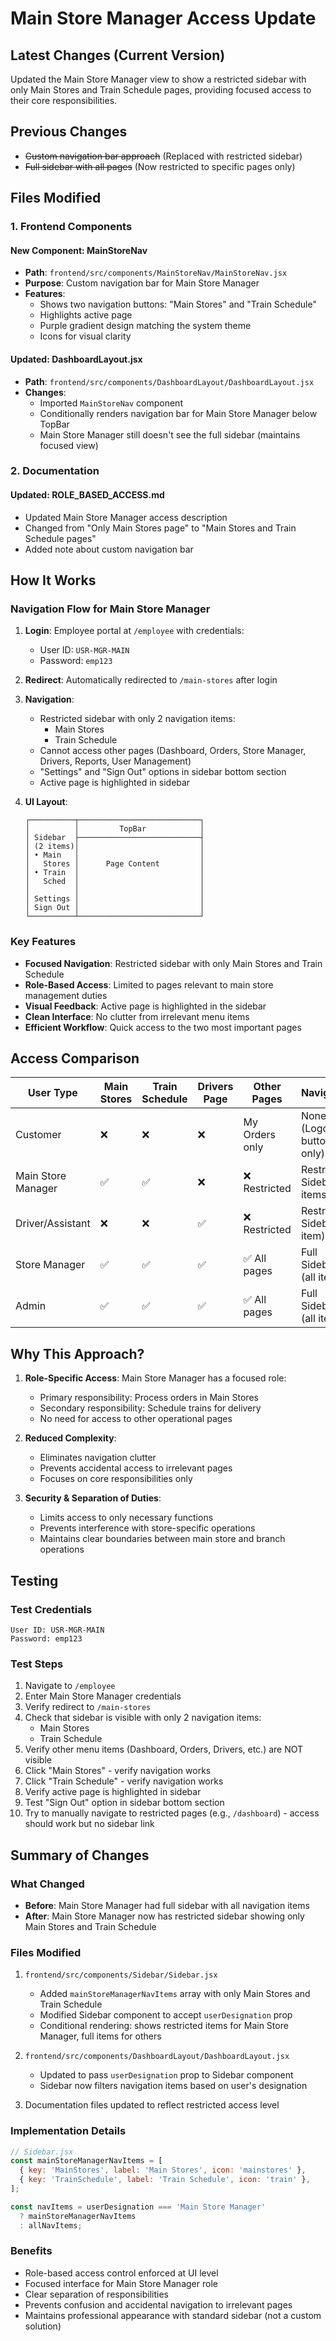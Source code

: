 # Main Store Manager Access Update

## Latest Changes (Current Version)

Updated the Main Store Manager view to show a restricted sidebar with only Main Stores and Train Schedule pages, providing focused access to their core responsibilities.

## Previous Changes

- ~~Custom navigation bar approach~~ (Replaced with restricted sidebar)
- ~~Full sidebar with all pages~~ (Now restricted to specific pages only)

## Files Modified

### 1. **Frontend Components**

#### New Component: MainStoreNav
- **Path**: `frontend/src/components/MainStoreNav/MainStoreNav.jsx`
- **Purpose**: Custom navigation bar for Main Store Manager
- **Features**:
  - Shows two navigation buttons: "Main Stores" and "Train Schedule"
  - Highlights active page
  - Purple gradient design matching the system theme
  - Icons for visual clarity

#### Updated: DashboardLayout.jsx
- **Path**: `frontend/src/components/DashboardLayout/DashboardLayout.jsx`
- **Changes**:
  - Imported `MainStoreNav` component
  - Conditionally renders navigation bar for Main Store Manager below TopBar
  - Main Store Manager still doesn't see the full sidebar (maintains focused view)

### 2. **Documentation**

#### Updated: ROLE_BASED_ACCESS.md
- Updated Main Store Manager access description
- Changed from "Only Main Stores page" to "Main Stores and Train Schedule pages"
- Added note about custom navigation bar

## How It Works

### Navigation Flow for Main Store Manager

1. **Login**: Employee portal at `/employee` with credentials:
   - User ID: `USR-MGR-MAIN`
   - Password: `emp123`

2. **Redirect**: Automatically redirected to `/main-stores` after login

3. **Navigation**: 
   - Restricted sidebar with only 2 navigation items:
     * Main Stores
     * Train Schedule
   - Cannot access other pages (Dashboard, Orders, Store Manager, Drivers, Reports, User Management)
   - "Settings" and "Sign Out" options in sidebar bottom section
   - Active page is highlighted in sidebar

4. **UI Layout**:
   ```
   ┌──────────┬───────────────────────────┐
   │          │         TopBar            │
   │ Sidebar  ├───────────────────────────┤
   │ (2 items)│                           │
   │ • Main   │                           │
   │   Stores │      Page Content         │
   │ • Train  │                           │
   │   Sched  │                           │
   │          │                           │
   │ Settings │                           │
   │ Sign Out │                           │
   └──────────┴───────────────────────────┘
   ```

### Key Features

- **Focused Navigation**: Restricted sidebar with only Main Stores and Train Schedule
- **Role-Based Access**: Limited to pages relevant to main store management duties
- **Visual Feedback**: Active page is highlighted in the sidebar
- **Clean Interface**: No clutter from irrelevant menu items
- **Efficient Workflow**: Quick access to the two most important pages

## Access Comparison

| User Type | Main Stores | Train Schedule | Drivers Page | Other Pages | Navigation |
|-----------|-------------|----------------|--------------|-------------|------------|
| Customer | ❌ | ❌ | ❌ | My Orders only | None (Logout button only) |
| Main Store Manager | ✅ | ✅ | ❌ | ❌ Restricted | Restricted Sidebar (2 items) |
| Driver/Assistant | ❌ | ❌ | ✅ | ❌ Restricted | Restricted Sidebar (1 item) |
| Store Manager | ✅ | ✅ | ✅ | ✅ All pages | Full Sidebar (all items) |
| Admin | ✅ | ✅ | ✅ | ✅ All pages | Full Sidebar (all items) |

## Why This Approach?

1. **Role-Specific Access**: Main Store Manager has a focused role:
   - Primary responsibility: Process orders in Main Stores
   - Secondary responsibility: Schedule trains for delivery
   - No need for access to other operational pages

2. **Reduced Complexity**: 
   - Eliminates navigation clutter
   - Prevents accidental access to irrelevant pages
   - Focuses on core responsibilities only

3. **Security & Separation of Duties**:
   - Limits access to only necessary functions
   - Prevents interference with store-specific operations
   - Maintains clear boundaries between main store and branch operations

## Testing

### Test Credentials
```
User ID: USR-MGR-MAIN
Password: emp123
```

### Test Steps
1. Navigate to `/employee`
2. Enter Main Store Manager credentials
3. Verify redirect to `/main-stores`
4. Check that sidebar is visible with only 2 navigation items:
   - Main Stores
   - Train Schedule
5. Verify other menu items (Dashboard, Orders, Drivers, etc.) are NOT visible
6. Click "Main Stores" - verify navigation works
7. Click "Train Schedule" - verify navigation works
8. Verify active page is highlighted in sidebar
9. Test "Sign Out" option in sidebar bottom section
10. Try to manually navigate to restricted pages (e.g., `/dashboard`) - access should work but no sidebar link

## Summary of Changes

### What Changed
- **Before**: Main Store Manager had full sidebar with all navigation items
- **After**: Main Store Manager now has restricted sidebar showing only Main Stores and Train Schedule

### Files Modified
1. `frontend/src/components/Sidebar/Sidebar.jsx`
   - Added `mainStoreManagerNavItems` array with only Main Stores and Train Schedule
   - Modified Sidebar component to accept `userDesignation` prop
   - Conditional rendering: shows restricted items for Main Store Manager, full items for others

2. `frontend/src/components/DashboardLayout/DashboardLayout.jsx`
   - Updated to pass `userDesignation` prop to Sidebar component
   - Sidebar now filters navigation items based on user's designation

3. Documentation files updated to reflect restricted access level

### Implementation Details
```javascript
// Sidebar.jsx
const mainStoreManagerNavItems = [
  { key: 'MainStores', label: 'Main Stores', icon: 'mainstores' },
  { key: 'TrainSchedule', label: 'Train Schedule', icon: 'train' },
];

const navItems = userDesignation === 'Main Store Manager' 
  ? mainStoreManagerNavItems 
  : allNavItems;
```

### Benefits
- Role-based access control enforced at UI level
- Focused interface for Main Store Manager role
- Clear separation of responsibilities
- Prevents confusion and accidental navigation to irrelevant pages
- Maintains professional appearance with standard sidebar (not a custom solution)
